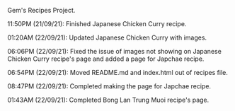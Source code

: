 <p>Gem's Recipes Project.</p>
<p>11:50PM (21/09/21): Finished Japanese Chicken Curry recipe.</p>
<p>01:20AM (22/09/21): Updated Japanese Chicken Curry with images.</p>
<p>06:06PM (22/09/21): Fixed the issue of images not showing on Japanese Chicken Curry recipe's page and added a page for Japchae recipe.</p>
<p>06:54PM (22/09/21): Moved README.md and index.html out of recipes file.</p>
<p>08:47PM (22/09/21): Completed making the page for Japchae recipe.</p>
<p>01:43AM (22/09/21): Completed Bong Lan Trung Muoi recipe's page.</p>
